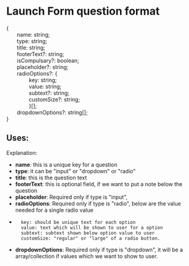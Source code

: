  # Launch Form question format
 
{   
 &nbsp; &nbsp; &nbsp; &nbsp;name: string;<br />
 &nbsp; &nbsp; &nbsp; &nbsp;type: string;<br />
 &nbsp; &nbsp; &nbsp; &nbsp;title: string;<br />
 &nbsp; &nbsp; &nbsp; &nbsp;footerText?: string;<br />
 &nbsp; &nbsp; &nbsp; &nbsp;isCompulsary?: boolean;<br />
 &nbsp; &nbsp; &nbsp; &nbsp;placeholder?: string;<br />
 &nbsp; &nbsp; &nbsp; &nbsp;radioOptions?: {<br />
 &nbsp; &nbsp; &nbsp; &nbsp; &nbsp; &nbsp; &nbsp; &nbsp;key: string;<br />
 &nbsp; &nbsp; &nbsp; &nbsp; &nbsp; &nbsp; &nbsp; &nbsp;value: string;<br />
 &nbsp; &nbsp; &nbsp; &nbsp; &nbsp; &nbsp; &nbsp; &nbsp;subtext?: string;<br />
 &nbsp; &nbsp; &nbsp; &nbsp; &nbsp; &nbsp; &nbsp; &nbsp;customSize?: string;<br />
 &nbsp; &nbsp; &nbsp; &nbsp; &nbsp; &nbsp; &nbsp; &nbsp;}[];<br />
 &nbsp; &nbsp; &nbsp; &nbsp;dropdownOptions?: string[];<br />
}<br />

## Uses:

Explanation:

*   **name**: this is a unique key for a question
*   **type**: it can be "input" or "dropdown" or "radio"
*   **title**: this is the question text
*   **footerText**: this is optional field, if we want to put a note below the question
*   **placeholder**: Required only if type is "input",
*   **radioOptions**: Required only if type is "radio", below are the value needed for a single radio value
*       key: should be unique text for each option
        value: text which will be shown to user for a option
	    subtext: subtext shown below option value to user
        customSize: "regular" or "large" of a radio button.
*   **dropdownOptions**: Required only if type is "dropdown", it will be a array/collection if values which we want to show to user.
